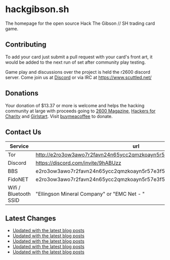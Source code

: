 # hackgibson.sh
The homepage for the open source Hack The Gibson // SH trading card game.


## Contributing

To add your card just submit a pull request with your card's front art, it would be added to the next run of set after community play testing.

Game play and discussions over the project is held the r2600 discord server. Come join us at [Discord](https://discord.com/invite/9hABUzz) or via IRC at https://www.scuttled.net/


## Donations

Your donation of $13.37 or more is welcome and helps the hacking community at large with proceeds going to [2600 Magazine](https://2600.com/), [Hackers for Charity](https://hackersforcharity.org) and [Girlstart](https://girlstart.org).  Visit [buymeacoffee](https://www.buymeacoffee.com/hackgibson.sh) to donate.


## Contact Us

Service | url
-|-
Tor | http://e2ro3ow3awo7r2favn24n65ycc2qmzkoayn5r57e3f56nvjwdcgg32ad.onion
Discord | https://discord.com/invite/9hABUzz
BBS | e2ro3ow3awo7r2favn24n65ycc2qmzkoayn5r57e3f56nvjwdcgg32ad.onion:23
FidoNET | e2ro3ow3awo7r2favn24n65ycc2qmzkoayn5r57e3f56nvjwdcgg32ad.onion:24554
Wifi / Bluetooth SSID | "Ellingson Mineral Company" or "EMC Net - <fidonet address>"

## Latest Changes
<!-- BLOG-POST-LIST:START -->
- [Updated with the latest blog posts](https://github.com/DFW2600/hackgibson.sh/commit/67d3958e55ac0ced0acdaae6386fb252ab5f96d9)
- [Updated with the latest blog posts](https://github.com/DFW2600/hackgibson.sh/commit/5fccb143d722245c61aaca5b6ff635e1c18c497f)
- [Updated with the latest blog posts](https://github.com/DFW2600/hackgibson.sh/commit/327b4b6fc334baf91d9071244988e8fcea25235e)
- [Updated with the latest blog posts](https://github.com/DFW2600/hackgibson.sh/commit/880ceb02fb6da3808b4b44f9a124bec045d688aa)
- [Updated with the latest blog posts](https://github.com/DFW2600/hackgibson.sh/commit/c57b00eeb479fc8f55ff43f903719bd7daa5ffd1)
<!-- BLOG-POST-LIST:END -->
